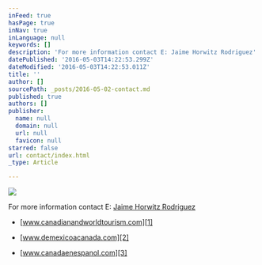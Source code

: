```yaml
---
inFeed: true
hasPage: true
inNav: true
inLanguage: null
keywords: []
description: 'For more information contact E: Jaime Horwitz Rodriguez'
datePublished: '2016-05-03T14:22:53.299Z'
dateModified: '2016-05-03T14:22:53.011Z'
title: ''
author: []
sourcePath: _posts/2016-05-02-contact.md
published: true
authors: []
publisher:
  name: null
  domain: null
  url: null
  favicon: null
starred: false
url: contact/index.html
_type: Article

---
```

![](https://the-grid-user-content.s3-us-west-2.amazonaws.com/d47c5cc1-88b5-49ff-bc0e-0a7155e099d3.jpg)

For more information contact E: [Jaime Horwitz Rodriguez][0]

* [www.canadianandworldtourism.com][1]

* [www.demexicoacanada.com][2]

* [www.canadaenespanol.com][3]

[0]: mailto:jaime.horwitz@gmail.com
[1]: null
[2]: https://demexicoacanada.com/
[3]: http://www.canadaenespanol.com/